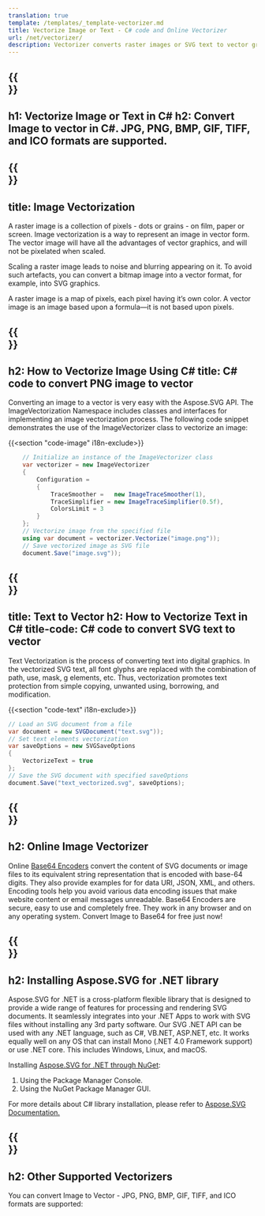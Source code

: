 ```yaml
---
translation: true
template: /templates/_template-vectorizer.md
title: Vectorize Image or Text - C# code and Online Vectorizer 
url: /net/vectorizer/
description: Vectorizer converts raster images or SVG text to vector graphics and saves the output to SVG file
---
```


{{<section banner>}}
---
h1: Vectorize Image or Text in C# 
h2: Convert Image to vector in C#. JPG, PNG, BMP, GIF, TIFF, and ICO formats are supported.
---

{{<section overview>}}
---
title: Image Vectorization
---

A raster image is a collection of pixels - dots or grains - on film, paper or screen. Image vectorization is a way to represent an image in vector form. The vector image will have all the advantages of vector graphics, and will not be pixelated when scaled.

Scaling a raster image leads to noise and blurring appearing on it. To avoid such artefacts, you can convert a bitmap image into a vector format, for example, into SVG graphics.

A raster image is a map of pixels, each pixel having it’s own color. A vector image is an image based upon a formula—it is not based upon pixels.
 

{{<section image-vectorization>}}
---
h2: How to Vectorize Image Using C#
title: C# code to convert PNG image to vector
---

Converting an image to a vector is very easy with the Aspose.SVG API. The ImageVectorization Namespace includes classes and interfaces for implementing an image vectorization process. The following code snippet demonstrates the use of the ImageVectorizer class to vectorize an image:

{{<section "code-image" i18n-exclude>}}

```cs       
	// Initialize an instance of the ImageVectorizer class
    var vectorizer = new ImageVectorizer
    {
        Configuration = 
		{
			TraceSmoother =   new ImageTraceSmoother(1),
			TraceSimplifier = new ImageTraceSimplifier(0.5f),
			ColorsLimit = 3
		}
    };
    // Vectorize image from the specified file
	using var document = vectorizer.Vectorize("image.png"));
    // Save vectorized image as SVG file 
	document.Save("image.svg"));
```

{{<section text-vectorization>}}
---
title: Text to Vector
h2: How to Vectorize Text in C#
title-code: C# code to convert SVG text to vector
---

Text Vectorization is the process of converting text into digital graphics. In the vectorized SVG text, all font glyphs are replaced with the combination of path, use, mask, g elements, etc. Thus, vectorization promotes text protection from simple copying, unwanted using, borrowing, and modification.

{{<section "code-text" i18n-exclude>}}

```cs
// Load an SVG document from a file
var document = new SVGDocument("text.svg"));
// Set text elements vectorization 
var saveOptions = new SVGSaveOptions
{
    VectorizeText = true
};    
// Save the SVG document with specified saveOptions
document.Save("text_vectorized.svg", saveOptions);
```

{{<section online>}}
---
h2: Online Image Vectorizer
---

Online <a href="https://products.aspose.app/svg/{{lang}}/encoding" target="_blank">Base64 Encoders</a> convert the content of SVG documents or image files to its equivalent string representation that is encoded with base-64 digits. They also provide examples for for data URI, JSON, XML, and others. Encoding tools help you avoid various data encoding issues that make website content or email messages unreadable. Base64 Encoders are secure, easy to use and completely free. They work in any browser and on any operating system. Convert Image to Base64 for free just now!

{{<section installing>}}
---
h2: Installing Aspose.SVG for .NET library
---

Aspose.SVG for .NET is a cross-platform flexible library that is designed to provide a wide range of features for processing and rendering SVG documents. It seamlessly integrates into your .NET Apps to work with SVG files without installing any 3rd party software.  Our SVG .NET API can be used with any .NET language, such as C#, VB.NET, ASP.NET, etc. It works equally well on any OS that can install Mono (.NET 4.0 Framework support) or use .NET core.  This includes Windows, Linux, and macOS.

Installing <a href="https://www.nuget.org/packages/Aspose.SVG" target="_blank">Aspose.SVG for .NET through NuGet</a>:

1. Using the Package Manager Console. 
1. Using the NuGet Package Manager GUI.  

For more details about C# library installation, please refer to [Aspose.SVG Documentation.](https://docs.aspose.com/svg/net/getting-started/installation/)

{{<section other-vectorizers>}}
---
h2: Other Supported Vectorizers
---

You can convert Image to Vector - JPG, PNG, BMP, GIF, TIFF, and ICO formats are supported: